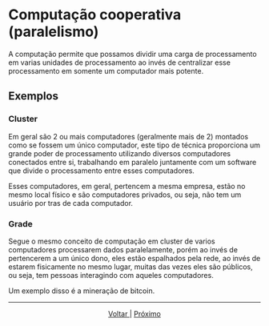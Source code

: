 # Computação cooperativa (paralelismo)

A computação permite que possamos dividir uma carga de processamento em varias unidades de processamento ao invés de centralizar esse processamento em somente um computador mais potente.

## Exemplos

### Cluster

Em geral são 2 ou mais computadores (geralmente mais de 2) montados como se fossem um único computador, este tipo de técnica proporciona um grande poder de processamento utilizando diversos computadores conectados entre si, trabalhando em paralelo juntamente com um software que divide o processamento entre esses computadores.

Esses computadores, em geral, pertencem a mesma empresa, estão no mesmo local físico e são computadores privados, ou seja, não tem um usuário por tras de cada computador.

### Grade

Segue o mesmo conceito de computação em cluster de varios computadores processarem dados paralelamente, porém ao invés de pertencerem a um único dono, eles estão espalhados pela rede, ao invés de estarem fisicamente no mesmo lugar, muitas das vezes eles são públicos, ou seja, tem pessoas interagindo com aqueles computadores.

Um exemplo disso é a mineração de bitcoin.

---

<p align="center">
    <a href="./05-distribuida.md">Voltar </a>|
    <a href="./07-proxy.md">Próximo</a>
</p>
